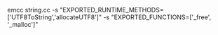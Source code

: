 

emcc string.cc -s "EXPORTED_RUNTIME_METHODS=['UTF8ToString','allocateUTF8']" -s "EXPORTED_FUNCTIONS=['_free', '_malloc']"

